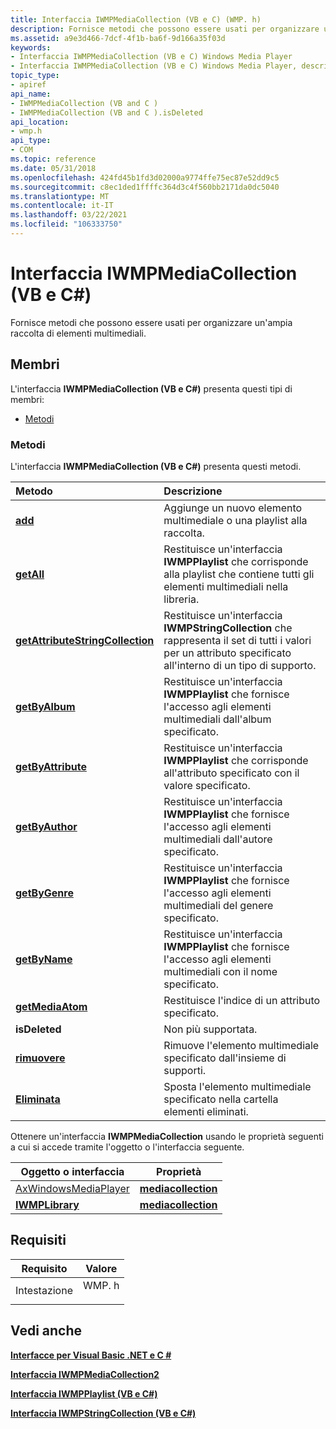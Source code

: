 ```yaml
---
title: Interfaccia IWMPMediaCollection (VB e C) (WMP. h)
description: Fornisce metodi che possono essere usati per organizzare un'ampia raccolta di elementi multimediali.
ms.assetid: a9e3d466-7dcf-4f1b-ba6f-9d166a35f03d
keywords:
- Interfaccia IWMPMediaCollection (VB e C) Windows Media Player
- Interfaccia IWMPMediaCollection (VB e C) Windows Media Player, descritta
topic_type:
- apiref
api_name:
- IWMPMediaCollection (VB and C )
- IWMPMediaCollection (VB and C ).isDeleted
api_location:
- wmp.h
api_type:
- COM
ms.topic: reference
ms.date: 05/31/2018
ms.openlocfilehash: 424fd45b1fd3d02000a9774ffe75ec87e52dd9c5
ms.sourcegitcommit: c8ec1ded1ffffc364d3c4f560bb2171da0dc5040
ms.translationtype: MT
ms.contentlocale: it-IT
ms.lasthandoff: 03/22/2021
ms.locfileid: "106333750"
---
```

# <a name="iwmpmediacollection-vb-and-c-interface"></a>Interfaccia IWMPMediaCollection (VB e C#)

Fornisce metodi che possono essere usati per organizzare un'ampia raccolta di elementi multimediali.

## <a name="members"></a>Membri

L'interfaccia **IWMPMediaCollection (VB e C#)** presenta questi tipi di membri:

-   [Metodi](#methods)

### <a name="methods"></a>Metodi

L'interfaccia **IWMPMediaCollection (VB e C#)** presenta questi metodi.



| Metodo                                                                                                                       | Descrizione                                                                                                                                   |
|:-----------------------------------------------------------------------------------------------------------------------------|:----------------------------------------------------------------------------------------------------------------------------------------------|
| [**add**](wmplibiwmpmediacollection-iwmpmediacollection-add--vb-and-c.md)                                                   | Aggiunge un nuovo elemento multimediale o una playlist alla raccolta.<br/>                                                                                  |
| [**getAll**](wmplibiwmpmediacollection-iwmpmediacollection-getall--vb-and-c.md)                                             | Restituisce un'interfaccia **IWMPPlaylist** che corrisponde alla playlist che contiene tutti gli elementi multimediali nella libreria.<br/>               |
| [**getAttributeStringCollection**](wmplibiwmpmediacollection-iwmpmediacollection-getattributestringcollection--vb-and-c.md) | Restituisce un'interfaccia **IWMPStringCollection** che rappresenta il set di tutti i valori per un attributo specificato all'interno di un tipo di supporto.<br/> |
| [**getByAlbum**](wmplibiwmpmediacollection-iwmpmediacollection-getbyalbum--vb-and-c.md)                                     | Restituisce un'interfaccia **IWMPPlaylist** che fornisce l'accesso agli elementi multimediali dall'album specificato.<br/>                                |
| [**getByAttribute**](wmplibiwmpmediacollection-iwmpmediacollection-getbyattribute--vb-and-c.md)                             | Restituisce un'interfaccia **IWMPPlaylist** che corrisponde all'attributo specificato con il valore specificato.<br/>                      |
| [**getByAuthor**](wmplibiwmpmediacollection-iwmpmediacollection-getbyauthor--vb-and-c.md)                                   | Restituisce un'interfaccia **IWMPPlaylist** che fornisce l'accesso agli elementi multimediali dall'autore specificato.<br/>                             |
| [**getByGenre**](wmplibiwmpmediacollection-iwmpmediacollection-getbygenre--vb-and-c.md)                                     | Restituisce un'interfaccia **IWMPPlaylist** che fornisce l'accesso agli elementi multimediali del genere specificato.<br/>                                  |
| [**getByName**](wmplibiwmpmediacollection-iwmpmediacollection-getbyname--vb-and-c.md)                                       | Restituisce un'interfaccia **IWMPPlaylist** che fornisce l'accesso agli elementi multimediali con il nome specificato.<br/>                                 |
| [**getMediaAtom**](wmplibiwmpmediacollection-iwmpmediacollection-getmediaatom--vb-and-c.md)                                 | Restituisce l'indice di un attributo specificato.<br/>                                                                                        |
| **isDeleted**                                                                                                                | Non più supportata.<br/>                                                                                                               |
| [**rimuovere**](wmplibiwmpmediacollection-iwmpmediacollection-remove--vb-and-c.md)                                             | Rimuove l'elemento multimediale specificato dall'insieme di supporti.<br/>                                                                        |
| [**Eliminata**](wmplibiwmpmediacollection-iwmpmediacollection-setdeleted--vb-and-c.md)                                     | Sposta l'elemento multimediale specificato nella cartella elementi eliminati.<br/>                                                                        |



 

Ottenere un'interfaccia **IWMPMediaCollection** usando le proprietà seguenti a cui si accede tramite l'oggetto o l'interfaccia seguente.



| Oggetto o interfaccia                                               | Proprietà                                                                           |
|-------------------------------------------------------------------|------------------------------------------------------------------------------------|
| [AxWindowsMediaPlayer](axwindowsmediaplayer-object--vb-and-c.md) | [**mediacollection**](axwmplib-axwindowsmediaplayer-mediacollection--vb-and-c.md) |
| [**IWMPLibrary**](iwmplibrary--vb-and-c.md)                      | [**mediacollection**](wmplibiwmplibrary-iwmplibrary-mediacollection--vb-and-c.md) |



 

## <a name="requirements"></a>Requisiti



| Requisito | Valore |
|-------------------|----------------------------------------------------------------------------------|
| Intestazione<br/> | <dl> <dt>WMP. h</dt> </dl> |



## <a name="see-also"></a>Vedi anche

<dl> <dt>

[**Interfacce per Visual Basic .NET e C #**](interfaces-for-visual-basic--net-and-c.md)
</dt> <dt>

[**Interfaccia IWMPMediaCollection2**](iwmpmediacollection2--vb-and-c.md)
</dt> <dt>

[**Interfaccia IWMPPlaylist (VB e C#)**](iwmpplaylist--vb-and-c.md)
</dt> <dt>

[**Interfaccia IWMPStringCollection (VB e C#)**](iwmpstringcollection--vb-and-c.md)
</dt> </dl>

 

 





